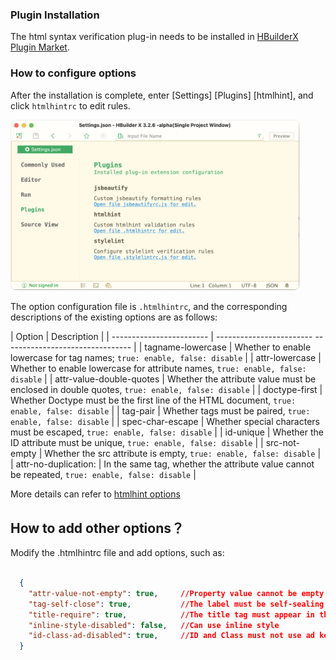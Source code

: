 ### Plugin Installation

The html syntax verification plug-in needs to be installed in [HBuilderX Plugin Market](https://ext.dcloud.net.cn/plugin?name=validate-html).


### How to configure options

After the installation is complete, enter [Settings] [Plugins] [htmlhint], and click `htmlhintrc` to edit rules.

<img src="/static/snapshots/plugins/plugin_setting_en.png" style="zoom: 45%; border: 1px solid #eee;border-radius: 20px;"/>

The option configuration file is `.htmlhintrc`, and the corresponding descriptions of the existing options are as follows:

| Option | Description |
| ------------------------ | ------------------------ -------------------------------- |
| tagname-lowercase | Whether to enable lowercase for tag names; `true: enable, false: disable` |
| attr-lowercase | Whether to enable lowercase for attribute names, `true: enable, false: disable` |
| attr-value-double-quotes | Whether the attribute value must be enclosed in double quotes, `true: enable, false: disable` |
| doctype-first | Whether Doctype must be the first line of the HTML document, `true: enable, false: disable` |
| tag-pair | Whether tags must be paired, `true: enable, false: disable` |
| spec-char-escape | Whether special characters must be escaped, `true: enable, false: disable` |
| id-unique | Whether the ID attribute must be unique, `true: enable, false: disable` |
| src-not-empty | Whether the src attribute is empty, `true: enable, false: disable` |
| attr-no-duplication: | In the same tag, whether the attribute value cannot be repeated, `true: enable, false: disable` |
  
More details can refer to [htmlhint options](https://github.com/htmlhint/HTMLHint/wiki/Usage)

## How to add other options？

Modify the .htmlhintrc file and add options, such as:

```json

  {
    "attr-value-not-empty": true,     //Property value cannot be empty
    "tag-self-close": true,           //The label must be self-sealing
    "title-require": true,            //The title tag must appear in the head tag
    "inline-style-disabled": false,   //Can use inline style
    "id-class-ad-disabled": true,     //ID and Class must not use ad keywords. ID or Class using ad keywords will be blocked by ad blocking software
  }

```
